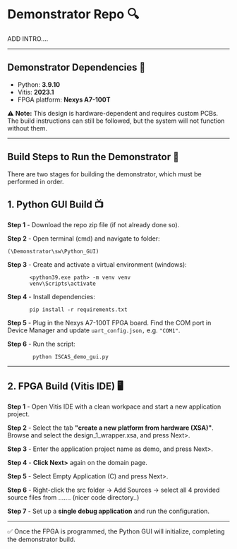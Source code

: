 # Demonstrator Repo 🔍 

ADD INTRO....

---

## Demonstrator Dependencies 📝

- Python: **3.9.10**
- Vitis: **2023.1**
- FPGA platform: **Nexys A7-100T**

⚠️ **Note:** This design is hardware-dependent and requires custom PCBs.  
The build instructions can still be followed, but the system will not function without them. 

---

 ## Build Steps to Run the Demonstrator 🔨

There are two stages for building the demonstrator, which must be performed in order.

 ## 1. Python GUI Build 📺

**Step 1** - Download the repo zip file (if not already done so).

**Step 2** - Open terminal (cmd) and navigate to folder:

`(\Demonstrator\sw\Python_GUI)`

**Step 3** - Create and activate a virtual environment (windows):
         
           <python39.exe path> -m venv venv
           venv\Scripts\activate
    
**Step 4** - Install dependencies:

           pip install -r requirements.txt

**Step 5** - Plug in the Nexys A7-100T FPGA board. Find the COM port in Device Manager and update `uart_config.json,` e.g. `"COM1"`.

**Step 6** - Run the script:

            python ISCAS_demo_gui.py

---

 ## 2. FPGA Build (Vitis IDE) 🖥️

**Step 1** - Open Vitis IDE with a clean workpace and start a new application project.

**Step 2** - Select the tab **"create a new platform from hardware (XSA)"**. Browse and select the design_1_wrapper.xsa, and press Next>.

**Step 3** - Enter the application project name as demo, and press Next>.

**Step 4** - **Click Next>** again on the domain page.

**Step 5** - Select Empty Application (C) and press Next>.

**Step 6** - Right-click the src folder → Add Sources → select all 4 provided source files from ....... (nicer code directory..)

**Step 7** - Set up a **single debug application** and run the configuration.

---

✅ Once the FPGA is programmed, the Python GUI will initialize, completing the demonstrator build.

